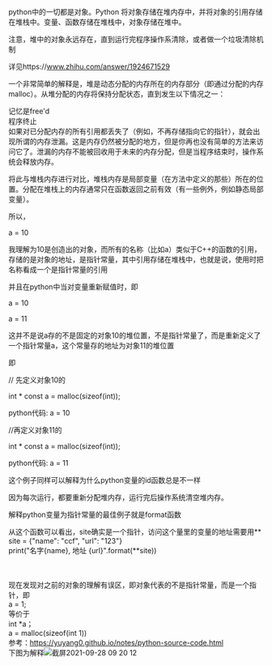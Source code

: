 python中的一切都是对象。Python 将对象存储在堆内存中，并将对象的引用存储在堆栈中。变量、函数存储在堆栈中，对象存储在堆中。</br>

注意，堆中的对象永远存在，直到运行完程序操作系清除，或者做一个垃圾清除机制</br>

详见https://www.zhihu.com/answer/1924671529</br>

一个非常简单的解释是，堆是动态分配的内存所在的内存部分（即通过分配的内存malloc）。从堆分配的内存将保持分配状态，直到发生以下情况之一：</br>

记忆是free'd</br>
程序终止</br>
如果对已分配内存的所有引用都丢失了（例如，不再存储指向它的指针），就会出现所谓的内存泄漏。这是内存仍然被分配的地方，但是你再也没有简单的方法来访问它了。泄漏的内存不能被回收用于未来的内存分配，但是当程序结束时，操作系统会释放内存。</br>

将此与堆栈内存进行对比，堆栈内存是局部变量（在方法中定义的那些）所在的位置。分配在堆栈上的内存通常只在函数返回之前有效（有一些例外，例如静态局部变量）。</br>

所以，</br>

a = 10</br>

我理解为10是创造出的对象，而所有的名称（比如a）类似于C++的函数的引用，存储的是对象的地址，是指针常量，其中引用存储在堆栈中，也就是说，使用时把名称看成一个是指针常量的引用</br>

并且在python中当对变量重新赋值时，即</br>

a = 10</br>

a = 11</br>

这并不是说a存的不是固定的对象10的堆位置，不是指针常量了，而是重新定义了一个指针常量a，这个常量存的地址为对象11的堆位置</br>

即</br>

// 先定义对象10的</br>

int * const a = malloc(sizeof(int));</br>

python代码: a = 10</br>

//再定义对象11的</br>

int * const a = malloc(sizeof(int));</br>

python代码: a = 11</br>

这个例子同样可以解释为什么python变量的id函数总是不一样</br>

因为每次运行，都要重新分配堆内存，运行完后操作系统清空堆内存。</br>

解释python变量为指针常量的最佳例子就是format函数</br>


从这个函数可以看出，site确实是一个指针，访问这个量里的变量的地址需要用**</br>
site = {"name": "ccf", "url": "123"}</br>
print("名字{name}, 地址 {url}".format(**site))</br></br></br>

现在发现对之前的对象的理解有误区，即对象代表的不是指针常量，而是一个指针，即</br>
a = 1;</br>
等价于</br>
int *a；</br>
a = malloc(sizeof(int 1))</br>
参考：https://yuyang0.github.io/notes/python-source-code.html</br>
下图为解释![截屏2021-09-28 09 20 12](https://user-images.githubusercontent.com/74129445/135006921-948934a5-198b-4785-9852-cf915ff83f55.png)</br>
